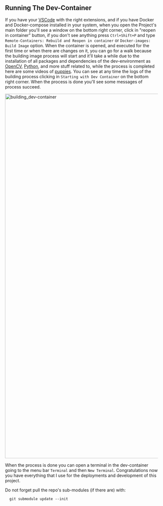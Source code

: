 <!-- ---------------------------------------------------------------------- -->
## **Running The Dev-Container**
 
If you have your [VSCode](https://code.visualstudio.com/) with the right extensions, and if you have Docker and Docker-compose installed in your system, when you open the Project's main folder you'll see a window on the bottom right corner, click in "reopen in container" button, if you don't see anything press `Ctrl+Shift+P` and type `Remote-Containers: Rebuild and Reopen in container` or `Docker-images: Build Image` option. When the container is opened, and executed for the first time or when there are changes on it, you can go for a walk because the building image process will start and it'll take a while due to the installation of all packages and dependencies of the dev-environment as [OpenCV](https://opencv.org/), [Python](https://www.python.org/), and more stuff related to, while the process is completed here are some videos of [puppies](https://www.youtube.com/watch?v=mRf3-JkwqfU). You can see at any time the logs of the building process clicking in `Starting with Dev Container` on the bottom right corner. When the process is done you'll see some messages of process succeed.
 
<img src="https://user-images.githubusercontent.com/43115782/87437367-d5806200-c5b3-11ea-9bf2-836e45f46ed8.gif" alt="building_dev-container" width="1200">
 
When the process is done you can open a terminal in the dev-container going to the menu bar `Terminal` and then `New Terminal`. Congratulations now you have everything that I use for the deployments and development of this project.
 
Do not forget pull the repo's sub-modules (if there are) with:

      git submodule update --init

<br />